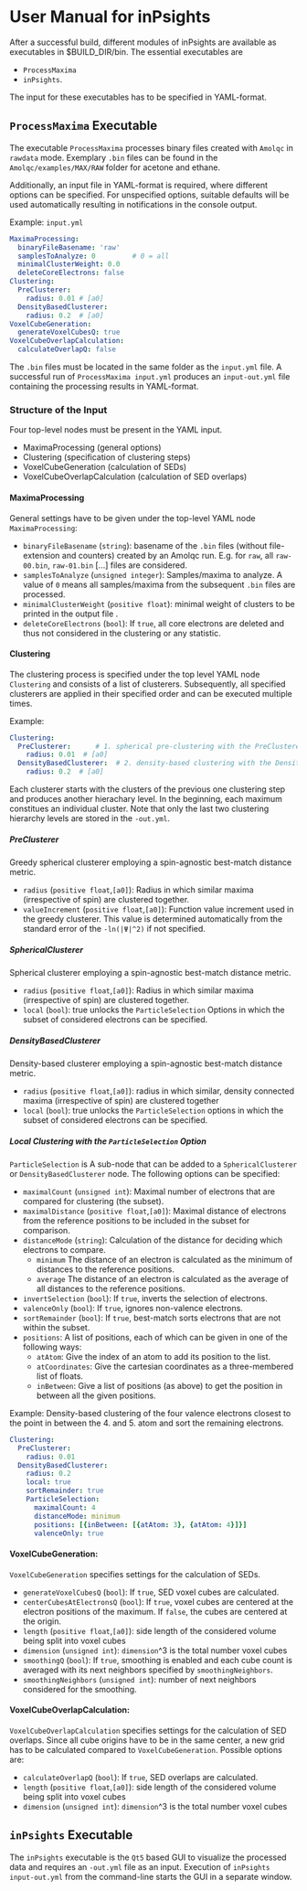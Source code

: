 # User Manual for inPsights
After a successful build, different modules of inPsights are available as executables in $BUILD_DIR/bin.
The essential executables are
* `ProcessMaxima`
* `inPsights`.

The input for these executables has to be specified in YAML-format.

## `ProcessMaxima`  Executable
The executable `ProcessMaxima` processes binary files created with `Amolqc` in `rawdata` mode.
Exemplary `.bin` files can be found in the `Amolqc/examples/MAX/RAW` folder for acetone and ethane.

Additionally, an input file in YAML-format is required, where different options can be specified. 
For unspecified options, suitable defaults will be used automatically resulting in notifications in the console output.

Example: `input.yml`
```yaml
MaximaProcessing:
  binaryFileBasename: 'raw'
  samplesToAnalyze: 0         # 0 = all
  minimalClusterWeight: 0.0
  deleteCoreElectrons: false
Clustering:
  PreClusterer:
    radius: 0.01 # [a0]
  DensityBasedClusterer:
    radius: 0.2  # [a0]
VoxelCubeGeneration:
  generateVoxelCubesQ: true
VoxelCubeOverlapCalculation:
  calculateOverlapQ: false
```

The `.bin` files must be located in the same folder as the `input.yml` file.
A successful run of `ProcessMaxima input.yml` produces an `input-out.yml` file containing the processing results in YAML-format.

### Structure of the Input
Four top-level nodes must be present in the YAML input.
* MaximaProcessing (general options)
* Clustering (specification of clustering steps)
* VoxelCubeGeneration (calculation of SEDs)
* VoxelCubeOverlapCalculation (calculation of SED overlaps)


#### MaximaProcessing
General settings have to be given under the top-level YAML node `MaximaProcessing`:
* `binaryFileBasename` (`string`): basename of the `.bin` files (without file-extension and counters) created by an Amolqc run.  E.g. for `raw`, all `raw-00.bin`, `raw-01.bin` [...] files are considered.
* `samplesToAnalyze` (`unsigned integer`): Samples/maxima to analyze. A value of `0` means all samples/maxima from the subsequent `.bin` files are processed.
* `minimalClusterWeight` (`positive float`): minimal weight of clusters to be printed in the output file .
* `deleteCoreElectrons` (`bool`):  If `true`, all core electrons are deleted and thus not considered in the clustering or any statistic.

#### Clustering
The clustering process is specified under the top level YAML node `Clustering` and consists of a list of clusterers.
Subsequently, all specified clusterers are applied in their specified order and can be executed multiple times.

Example:
```yaml
Clustering:
  PreClusterer:      # 1. spherical pre-clustering with the PreClusterer and a small radius of 0.01 a0
    radius: 0.01  # [a0]
  DensityBasedClusterer:  # 2. density-based clustering with the DensityBasedClusterer and a radius of 0.2 a0
    radius: 0.2  # [a0]
```

Each clusterer starts with the clusters of the previous one clustering step and produces another hierachary level.
In the beginning, each maximum constitues an individual cluster. 
Note that only the last two clustering hierarchy levels are stored in the `-out.yml`.

##### PreClusterer
Greedy spherical clusterer employing a spin-agnostic best-match distance metric.
* `radius` (`positive float`,`[a0]`): Radius in which similar maxima (irrespective of spin) are clustered together.
* `valueIncrement`  (`positive float`,`[a0]`): Function value increment used in the greedy clusterer. This value is determined automatically from the standard error of the `-ln(|Ψ|^2)` if not specified.

##### SphericalClusterer
Spherical clusterer employing a spin-agnostic best-match distance metric.
* `radius` (`positive float`,`[a0]`): Radius in which similar maxima (irrespective of spin) are clustered together.
* `local` (`bool`): true unlocks the `ParticleSelection` Options in which the subset of considered electrons can be specified.


##### DensityBasedClusterer
Density-based clusterer employing a spin-agnostic best-match distance metric.
* `radius` (`positive float`,`[a0]`): radius in which similar, density connected maxima (irrespective of spin) are clustered together
* `local` (`bool`): true unlocks the `ParticleSelection` options in which the subset of considered electrons can be specified.


##### Local Clustering with the `ParticleSelection` Option
`ParticleSelection` is A sub-node that can be added to a `SphericalClusterer` or `DensityBasedClusterer` node.
The following options can be specified:
* `maximalCount` (`unsigned int`): Maximal number of electrons that are compared for clustering (the subset).
* `maximalDistance` (`positive float`,`[a0]`): Maximal distance of electrons from the reference positions to be included in the subset for comparison.
* `distanceMode` (`string`): Calculation of the distance for deciding which electrons to compare.
    * `minimum` The distance of an electron is calculated as the minimum of distances to the reference positions.
    * `average` The distance of an electron is calculated as the average of all distances to the reference positions.
* `invertSelection` (`bool`): If `true`, inverts the selection of electrons.
* `valenceOnly` (`bool`): If `true`, ignores non-valence electrons.
* `sortRemainder` (`bool`): If `true`, best-match sorts electrons that are not within the subset.
* `positions`: A list of positions, each of which can be given in one of the following ways:
    * `atAtom`: Give the index of an atom to add its position to the list.
    * `atCoordinates`: Give the cartesian coordinates as a three-membered list of floats.
    * `inBetween`: Give a list of positions (as above) to get the position in between all the given positions. 

Example: Density-based clustering of the four valence electrons closest to the point in between the 4. and 5. atom and sort the remaining electrons.
```yaml
Clustering:
  PreClusterer:
    radius: 0.01
  DensityBasedClusterer:
    radius: 0.2
    local: true
    sortRemainder: true
    ParticleSelection:
      maximalCount: 4
      distanceMode: minimum
      positions: [{inBetween: [{atAtom: 3}, {atAtom: 4}]}]
      valenceOnly: true
```

#### VoxelCubeGeneration:
`VoxelCubeGeneration` specifies settings for the calculation of SEDs.
* `generateVoxelCubesQ` (`bool`): If `true`, SED voxel cubes are calculated.
* `centerCubesAtElectronsQ` (`bool`): If `true`, voxel cubes are centered at the electron positions of the maximum. If `false`, the cubes are centered at the origin. 
* `length` (`positive float`,`[a0]`):  side length of the considered volume being split into voxel cubes
* `dimension` (`unsigned int`): `dimension`^3 is the total number voxel cubes 
* `smoothingQ` (`bool`): If `true`, smoothing is enabled and each cube count is averaged with its next neighbors specified by `smoothingNeighbors`.
* ``smoothingNeighbors`` (`unsigned int`): number of next neighbors considered for the smoothing.

#### VoxelCubeOverlapCalculation:
`VoxelCubeOverlapCalculation` specifies settings for the calculation of SED overlaps. 
Since all cube origins have to be in the same center, a new grid has to be calculated compared to `VoxelCubeGeneration`. 
Possible options are:
* `calculateOverlapQ` (`bool`): If `true`, SED overlaps are calculated.
* `length` (`positive float`,`[a0]`):  side length of the considered volume being split into voxel cubes
* `dimension` (`unsigned int`): `dimension`^3 is the total number voxel cubes 

## `inPsights` Executable
The `inPsights` executable is the `Qt5` based GUI to visualize the processed data and requires an `-out.yml` file as an input.
Execution of `inPsights input-out.yml` from the command-line starts the GUI in a separate window.

